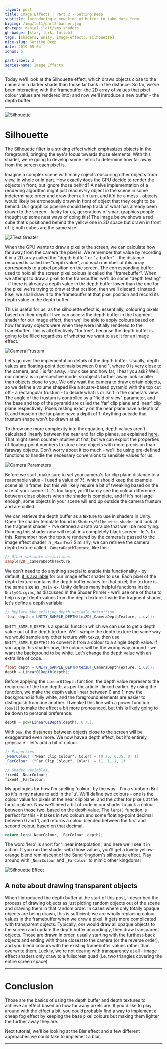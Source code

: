 ```yaml
---
layout: post
title: Image Effects | Part 2 - Getting Deep
subtitle: Introducing a new kind of buffer to take data from
bigimg: /img/tut1/part2-banner.jpg
gh-repo: daniel-ilett/smo-shaders
gh-badge: [star, fork, follow]
tags: [shaders, unity, image-effects, silhouette]
nice-slug: Getting Deep
date: 2019-05-04
idnum: 5

part-label: 2
series-name: Image Effects
---
```


Today we'll look at the Silhouette effect, which draws objects close to the camera in a darker shade than those far back in the distance. So far, we've been interacting with the framebuffer (the 2D array of values that pixel colour values are rendered into) and now we'll introduce a new buffer - the depth buffer.

<hr/>

<img data-src="/img/tut1/part2-silhouette.jpg" class="center-image lazyload" alt="Silhouette">

# Silhouette

The Silhouette filter is a striking effect which emphasizes objects in the foreground, bringing the eye's focus towards those elements. With this shader, we're going to develop some metric to determine how far away from the screen each pixel is.

Imagine a complex scene with many objects obscuring other objects from view, in whole or in part. How exactly does the GPU decide to render the objects in front, but ignore those behind? A naive implementation of a rendering algorithm might just read every object in the scene in some indeterminate order and draw them all in turn, and it'd be a mess - objects would likely be erroneously drawn in front of object that they ought to be behind. Our graphics pipeline should keep track of what has already been drawn to the screen - lucky for us, generations of smart graphics people thought up some neat ways of doing this! The image below shows a red cube that's positioned behind the yellow one in 3D space but drawn in front of it; both cubes are the same size.

<img data-src="/img/tut1/part2-ztest.jpg" class="center-image lazyload" alt="ZTest Greater">

When the GPU wants to draw a pixel to the screen, we can calculate how far away from the camera the pixel is. We remember that value by recording it in a 2D array called the "depth buffer" or "z-buffer" - the distance recorded is called the "depth value", and each member of this array corresponds to a pixel position on the screen. The corresponding buffer used to hold all the screen pixel colours is called the "framebuffer". When we attempt to draw a pixel to the framebuffer, we'll do some "depth testing" - if there is already a depth value in the depth buffer lower than the one for the pixel we're trying to draw at that position, then we'll discard it instead. Else, we shall draw it to the framebuffer at that pixel position and record its depth value in the depth buffer.

This is useful for us, as the silhouette effect is, essentially, colouring pixels based on their depth. If we can access the depth buffer in the fragment shader for our image effect, then we'll be able to apply colours based on how far away objects were when they were initially rendered to the framebuffer. This is all effectively "for free", because the depth buffer is going to be filled regardless of whether we want to use it for an image effect.

<img data-src="/img/tut1/part2-camera-frustum.jpg" class="center-image lazyload" alt="Camera Frustum">

Let's go over the implementation details of the depth buffer. Usually, depth values are floating-point decimals between 0 and 1, where 0 is very close to the camera, and 1 is far away. How close and how far, I hear you ask? Well, our camera is in perspective mode, so objects further away look smaller than objects close to you. We only want the camera to draw certain objects, so we define a volume shaped like a square-based pyramid with the top cut off - a rectangular frustum - to decide what is or isn't in the camera's view. The angle of the frustum is controlled by a "field of view" parameter, and the base and top of the pyramid are called the 'far' clip plane and 'near' clip plane respectively. Pixels resting exactly on the near plane have a depth of 0, and those on the far plane have a depth of 1. Anything outside that frustum shape won't be drawn at all.

To throw one more complexity into the equation, depth values aren't calculated linearly between the near and far clip planes, as explained [here](https://developer.nvidia.com/content/depth-precision-visualized). That might seem counter-intuitive at first, but we can exploit the properties of floating-point numbers to store close objects with more precision than faraway objects. Don't worry about it too much - we'll be using pre-defined functions to handle the necessary conversions to sensible values for us.

<img data-src="/img/tut1/part2-camera-params.jpg" class="center-image lazyload" alt="Camera Parameters">

Before we start, make sure to set your camera's far clip plane distance to a reasonable value - I used a value of 75, which should keep the example scene all in frame, but this will likely require a bit of tweaking based on the size of your scene. If it's too large, you'll barely see the colour difference between close objects when the shader is complete, and if it's not large enough, some objects in your scene will end up outside the camera frustum and are culled.

We can retrieve the depth buffer as a texture to use in shaders in Unity. Open the shader template found in `Shaders/Silhouette.shader` and look at the fragment shader - I've defined a depth varaible that we'll be modifying. Running this shader now will result in a completely black screen - let's fix this. Remember how the texture rendered by the camera is passed to the image effect shader in `_MainTex`? Similarly, we can retrieve the camera depth texture called `_CameraDepthTexture`, like this:

~~~glsl
// Other variable definitions.
sampler2D _CameraDepthTexture;
~~~

We don't need to do anything special to enable this functionality - by default, [it is available](https://docs.unity3d.com/Manual/SL-CameraDepthTexture.html) for our image effect shader to use. Each pixel of the depth texture contains the depth buffer values for that pixel; the texture is the same size as `_MainTex`. Unity defines many helpful functions inside `UnityCG.cginc`, as discussed in the Shader Primer - we'll use one of those to help us get depth values from the depth texture. Inside the fragment shader, let's define a depth variable:

~~~glsl
// Replace the existing depth variable definition.
float depth = UNITY_SAMPLE_DEPTH(tex2D(_CameraDepthTexture, i.uv));
~~~

`UNITY_SAMPLE_DEPTH` is a special function which we can use to get a depth value out of the depth texture. We'll sample the depth texture the same way we would sample any other texture with `tex2D`, then use `UNITY_SAMPLE_DEPTH()` to convert it from a colour to a single depth value. If you apply this shader now, the colours will be the wrong way around - we want the background to be white. Let's change the depth value with an extra line of code.

~~~glsl
float depth = UNITY_SAMPLE_DEPTH(tex2D(_CameraDepthTexture, i.uv));
depth = Linear01Depth(depth);
~~~

Before applying the `Linear01Depth` function, the depth value represents the reciprocal of the true depth, as per the article I linked earlier. By using the function, we make the depth value linear between 0 and 1; now the background is fully white, and the foreground elements are easier to distinguish from one another. I tweaked this line with a power function (`pow()`) to make the effect a bit more pronounced, but this is likely going to be down to personal preference:

~~~glsl
depth = pow(Linear01Depth(depth), 0.75);
~~~

With `pow`, the distances between objects close to the screen will be exaggerated even more. We now have a depth effect, but it's entirely greyscale - let's add a bit of colour.

~~~glsl
// Properties.
_NearColour ("Near Clip Colour", Color) = (0.75, 0.35, 0, 1)
_FarColour  ("Far Clip Colour", Color)  = (1, 1, 1, 1)

// Shader variables.
fixed4 _NearColour;
fixed4 _FarColour;
~~~

My apologies for how I'm spelling 'colour', by the way - I'm a stubborn Brit so it's in my nature to add in the 'u'. We'll define two colours - one is the colour value for pixels at the near clip plane, and the other for pixels at the far clip plane. Now we'll need a bit of code in our shader to pick a colour between those two, based on the depth value. The `lerp()` function is perfect for this - it takes in two colours and some floating-point decimal between 0 and 1, and returns a colour blended between the first and second colour, based on that decimal.

~~~glsl
return lerp(_NearColour, _FarColour, depth);
~~~

The word 'lerp' is short for 'linear interpolation', and here we'll see it in action. If you run the shader with those values, you'll get a lovely yellow-orange blend reminiscent of the Sand Kingdom's silhouette effect. Play around with `_NearColour` and `_FarColour` to mimic other kingdoms!

<img data-src="/img/tut1/part2-scene-silhouette.jpg" class="center-image lazyload" alt="Silhouette Effect">

<script async src="https://pagead2.googlesyndication.com/pagead/js/adsbygoogle.js"></script>
<ins class="adsbygoogle"
     style="display:block; text-align:center;"
     data-ad-layout="in-article"
     data-ad-format="fluid"
     data-ad-client="ca-pub-5101496396569275"
     data-ad-slot="3740606711"></ins>
<script>
     (adsbygoogle = window.adsbygoogle || []).push({});
</script>

## A note about drawing transparent objects

When I introduced the depth buffer at the start of this post, I described the process of drawing objects as just picking random objects out of the scene and drawing them in that random order. In cases where only totally opaque objects are being drawn, this is sufficient; we are wholly replacing colour values in the framebuffer when we draw a pixel. It gets more complicated with transparent objects. Typically, one would draw all opaque objects to the screen and update the depth buffer accordingly, then draw transparent objects. Those are drawn in order, usually starting with the furthest-back objects and ending with those closest to the camera (or the reverse order), and you blend colours with the existing framebuffer values rather than overwrite them. Luckily, we're not dealing with transparency at all - image effect shaders only draw to a fullscreen quad (i.e. two triangles covering the entire screen space).

<hr/>

# Conclusion

Those are the basics of using the depth buffer and depth textures to achieve an effect based on how far away pixels are. If you'd like to play around with the effect a bit, you could probably find a way to implement a cheap fog effect by keeping the base pixel colours but making them lighter the further away they are.

Next tutorial, we'll be looking at the Blur effect and a few different approaches we could take to implement a blur.

<hr/>
